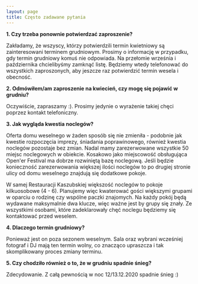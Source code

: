 ```yaml
---
layout: page
title: Często zadawane pytania
---
```


**1. Czy trzeba ponownie potwierdzać zaproszenie?**

Zakładamy, że wszyscy, którzy potwierdzili termin kwietniowy są zainteresowani terminem grudniowym. Prosimy o informację w przypadku, gdy termin grudniowy komuś nie odpowiada.
Na przełomie września i października chcielibyśmy zamknąć listę. Będziemy wtedy telefonować do wszystkich zaproszonych, aby jeszcze raz potwierdzić termin wesela i obecność.

**2. Odmówiłem/am zaproszenie na kwiecień, czy mogę się pojawić w grudniu?**

Oczywiście, zapraszamy :). Prosimy jedynie o wyrażenie takiej chęci poprzez kontakt telefoniczny.

**3. Jak wygląda kwestia noclegów?**

Oferta domu weselnego w żaden sposób się nie zmieniła - podobnie jak kwestie rozpoczęcia imprezy, śniadania poprawinowego, również kwestia noclegów pozostaje bez zmian. Nadal mamy zarezerwowane wszystkie 50 miejsc noclegowych w obiekcie.
Kosakowo jako miejscowość obsługująca Open'er Festival ma dobrze rozwiniętą bazę noclegową. Jeśli będzie konieczność zarezerwowania większej ilości noclegów to po drugiej stronie ulicy od domu weselnego znajdują się dodatkowe pokoje.

W samej Restauracji Kaszubskiej większość noclegów to pokoje kilkuosobowe (4 - 6). Planujemy więc kwaterować gości większymi grupami w oparciu o rodzinę czy wspólne paczki znajomych. Na każdy pokój będą wydawane maksymalnie dwa klucze, więc ważne jest by grupy się znały.
Ze wszystkimi osobami, które zadeklarowały chęć noclegu będziemy się kontaktować przed weselem.

**4. Dlaczego termin grudniowy?**

Ponieważ jest on poza sezonem weselnym. Sala oraz wybrani wcześniej fotograf i DJ mają ten termin wolny, co znacząco upraszcza i tak skomplikowany proces zmiany terminu.

**5. Czy chodziło również o to, że w grudniu spadnie śnieg?**

Zdecydowanie. Z całą pewnością w noc 12/13.12.2020 spadnie śnieg :)

